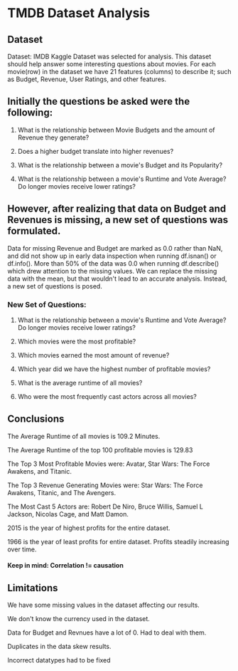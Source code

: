 # TMDB Dataset Analysis


## Dataset
Dataset: IMDB Kaggle Dataset was selected for analysis. This dataset should help answer some interesting questions about movies. For each movie(row) in the dataset we have 21 features (columns) to describe it; such as Budget, Revenue, User Ratings, and other features.

## Initially the questions be asked were the following:

1) What is the relationship between Movie Budgets and the amount of Revenue they generate?

2) Does a higher budget translate into higher revenues?

3) What is the relationship between a movie's Budget and its Popularity?

4) What is the relationship between a movie's Runtime and Vote Average? Do longer movies receive lower ratings?

## However, after realizing that data on Budget and Revenues is missing, a new set of questions was formulated. 

Data for missing Revenue and Budget are marked as 0.0 rather than NaN, and did not show up in early data inspection when running df.isnan() or df.info(). More than 50% of the data was 0.0 when running df.describe() which drew attention to the missing values. We can replace the missing data with the mean, but that wouldn't lead to an accurate analysis. Instead, a new set of questions is posed.

### New Set of Questions:

1) What is the relationship between a movie's Runtime and Vote Average? Do longer movies receive lower ratings?

2) Which movies were the most profitable?

3) Which movies earned the most amount of revenue?

4) Which year did we have the highest number of profitable movies?

6) What is the average runtime of all movies?

7) Who were the most frequently cast actors across all movies?

## Conclusions
The Average Runtime of all movies is 109.2 Minutes.

The Average Runtime of the top 100 profitable movies is 129.83

The Top 3 Most Profitable Movies were: Avatar, Star Wars: The Force Awakens, and Titanic.

The Top 3 Revenue Generating Movies were: Star Wars: The Force Awakens, Titanic, and The Avengers.

The Most Cast 5 Actors are: Robert De Niro, Bruce Willis, Samuel L Jackson, Nicolas Cage, and Matt Damon.

2015 is the year of highest profits for the entire dataset.

1966 is the year of least profits for entire dataset. Profits steadily increasing over time.

#### Keep in mind: Correlation != causation


## Limitations
We have some missing values in the dataset affecting our results.

We don't know the currency used in the dataset.

Data for Budget and Revnues have a lot of 0. Had to deal with them.

Duplicates in the data skew results.

Incorrect datatypes had to be fixed
